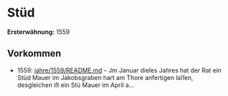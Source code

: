 # Stüd

**Ersterwähnung:** 1559

## Vorkommen
- 1559: [jahre/1559/README.md](../jahre/1559/README.md) – Jm Januar dieſes Jahres hat der Rat ein Stüd
Mauer im Jakobsgraben hart am Thore anfertigen laſſen,
desgleichen iſt ein Stü Mauer im April a...
